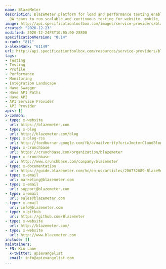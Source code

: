 ```yaml
---
name: BlazeMeter
description: BlazeMeter platform for load and performance testing enables dev and
  QA teams to run scalable and continuous testing for website, mobile, api and software
image: http://api.specificationtoolbox.com/images/service-providers/blazemeter.jpg
created: "2020-12-23"
modified: 2020-12-24PST10:05:00-28800
specificationVersion: "0.14"
x-rank: "811"
x-alexaRank: "61149"
url: http://api.specificationtoolbox.com/resources/service-providers/blazemeter/
tags:
- Testing
- Testing
- Profile
- Performance
- Monitoring
- Integration Landscape
- Have Swagger
- Have API Paths
- Have API
- API Service Provider
- API Provider
apis: []
x-common:
- type: x-website
  url: https://blazemeter.com
- type: x-blog
  url: http://blazemeter.com/blog
- type: x-blog-rss
  url: http://feedburner.google.com/fb/a/mailverify?uri=JmeterCloudBlog
- type: x-crunchbase
  url: https://crunchbase.com/organization/blazemeter
- type: x-crunchbase
  url: http://www.crunchbase.com/company/blazemeter
- type: x-documentation
  url: https://guide.blazemeter.com/hc/en-us/articles/206732689-BlazeMeter-REST-APIs-BlazeMeter-REST-APIs
- type: x-email
  url: marketing@blazemeter.com
- type: x-email
  url: support@blazemeter.com
- type: x-email
  url: sales@blazemeter.com
- type: x-email
  url: info@blazemeter.com
- type: x-github
  url: https://github.com/Blazemeter
- type: x-website
  url: http://blazemeter.com/
- type: x-website
  url: http://www.blazemeter.com
include: []
maintainers:
- FN: Kin Lane
  x-twitter: apievangelist
  email: info@apievangelist.com
...
```

